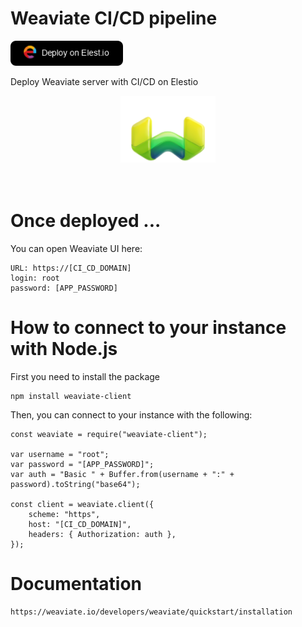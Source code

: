 # Weaviate CI/CD pipeline

<a href="https://dash.elest.io/deploy?source=cicd&social=dockerCompose&url=https://github.com/elestio-examples/weaviate"><img src="deploy-on-elestio.png" alt="Deploy on Elest.io" width="180px" /></a>

Deploy Weaviate server with CI/CD on Elestio

<div style="text-align:center;">
<img src="Weaviate.png" style='width: 30%;'/>
</div>
<br/>
<br/>

# Once deployed ...

You can open Weaviate UI here:

    URL: https://[CI_CD_DOMAIN]
    login: root
    password: [APP_PASSWORD]

# How to connect to your instance with Node.js

First you need to install the package

    npm install weaviate-client

Then, you can connect to your instance with the following:

    const weaviate = require("weaviate-client");

    var username = "root";
    var password = "[APP_PASSWORD]";
    var auth = "Basic " + Buffer.from(username + ":" + password).toString("base64");

    const client = weaviate.client({
        scheme: "https",
        host: "[CI_CD_DOMAIN]",
        headers: { Authorization: auth },
    });

# Documentation

    https://weaviate.io/developers/weaviate/quickstart/installation
